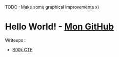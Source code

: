 TODO : Make some graphical improvements x)



# Hello World! - [Mon GitHub](https://github.com/Tek7987/)
Writeups :
* [B00k CTF](/WUs/b00kctf/index.md)
